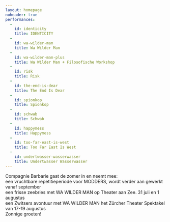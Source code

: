 ```yaml
---
layout: homepage
noheader: true
performances:
  -
    id: identicity
    title: IDENTICITY
  -
    id: wa-wilder-man
    title: Wa Wilder Man
  -
    id: wa-wilder-man-plus
    title: Wa Wilder Man + Filosofische Workshop
  -
    id: risk
    title: Risk
  -
    id: the-end-is-dear
    title: The End Is Dear
  -
    id: spionkop
    title: Spionkop
  -
    id: schwab
    title: Schwab
  -
    id: happymess
    title: Happymess
  -
    id: too-far-east-is-west
    title: Too Far East Is West
  -
    id: undertwasser-wasserwasser
    title: Undertwasser Wasserwasser
---
```


Compagnie Barbarie gaat de zomer in en neemt mee:<br>
een vruchtbare repetitieperiode voor MODDERS, wordt verder aan gewerkt vanaf september <br>
een frisse zeebries met WA WILDER MAN op Theater aan Zee. 31 juli en 1 augustus <br>
een Zwitsers avontuur met WA WILDER MAN het Zürcher Theater Spektakel van 17-19 augustus <br>
Zonnige groeten! <br>


